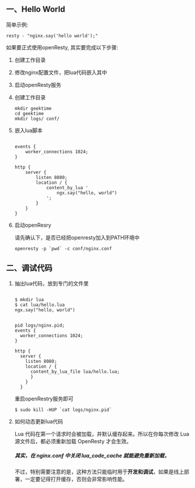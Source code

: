 ## 一、Hello World



简单示例:

```shell
resty - "nginx.say('hello world');"
```



如果要正式使用openResty, 其实要完成以下步骤:

1. 创建工作目录
2. 修改nginx配置文件，把lua代码嵌入其中
3. 启动openResty服务



1. 创建工作目录

   ```shell
   mkdir geektime
   cd geektime
   mkdir logs/ conf/
   ```

   

2. 嵌入lua脚本

   ```nginx
   
   events {
       worker_connections 1024;
   }
   
   http {
       server {
           listen 8080;
           location / {
               content_by_lua '
                   ngx.say("hello, world")
               ';
           }
       }
   }
   ```

   

3. 启动openResry

   请先确认下，是否已经把openresty加入到PATH环境中

   ```shell
   openresty -p `pwd` -c conf/nginx.conf
   ```

   



## 二、调试代码

1. 抽出lua代码，放到专门的文件里

   ```shell
   
   $ mkdir lua
   $ cat lua/hello.lua
   ngx.say("hello, world")
   ```

   

   ```nginx
   
   pid logs/nginx.pid;
   events {
     worker_connections 1024;
   }
   
   http {
     server {
       listen 8080;
       location / {
         content_by_lua_file lua/hello.lua;
         }
       }
     }
   ```

   重启openRestry服务即可

   ```shell
   $ sudo kill -HUP `cat logs/nginx.pid`
   ```

   

2. 如何动态更新lua代码

   Lua 代码在第一个请求时会被加载，并默认缓存起来。所以在你每次修改 Lua 源文件后，都必须重新加载 OpenResty 才会生效。

   ##### 其实，在 nginx.conf 中关闭 lua_code_cache 就能避免重新加载，

   不过，特别需要注意的是，这种方法只能临时用于**开发和调试**，如果是线上部署，一定要记得打开缓存，否则会非常影响性能。

